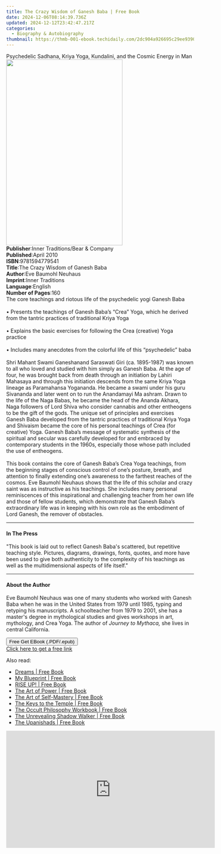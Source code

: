 ```yaml
---
title: The Crazy Wisdom of Ganesh Baba | Free Book
date: 2024-12-06T08:14:39.736Z
updated: 2024-12-12T23:42:47.217Z
categories:
  - Biography & Autobiography
thumbnail: https://thmb-001-ebook.techidaily.com/2dc904a926695c29ee93903e6b7489d44023c163d624b534b750586a8c1bf579.jpg
---
```

<main id="book-container">
  <div class="flex flex-col">
    <div class="book-brief flex-1 py-6 px-4 sm:p-6 md:py-10 md:px-8">
      <!-- brief-->
      <div class="book-brief-main">
        Psychedelic Sadhana, Kriya Yoga, Kundalini, and the Cosmic Energy in Man
      </div>
    </div>
    <div
      class="book-meta-info flex-1 grid gap-4 col-start-1 col-end-3 row-start-1 sm:mb-6 sm:grid-cols-4 lg:gap-6 lg:col-start-2 lg:row-end-6 lg:row-span-6 lg:mb-0"
    >
      <div
        class="book-meta-info-left place-content-center mt-4 p-4 text-sm leading-6 col-start-2 col-span-2 dark:text-slate-400"
      >
        <img
          class="w-full h-500 object-cover rounded-lg sm:h-255 sm:col-span-2 lg:col-span-full"
          src="https://img-001-ebook.techidaily.com/44156ea9edad68eb86d2defc8f1be5128463780461572fbfb09a3f3fb7e13d0a.jpg"
          alt=""
          width="312"
          height="500"
        />
      </div>
      <div
        class="book-meta-info-right mt-2 col-start-1 row-start-2 col-span-3 self-center"
      >
        <!-- meta data  -->
        <div class="flex flex-col px-4 md:px-8">
          <div class="flex-1">
            <strong>Publisher</strong>:<span class="px-2"
              >Inner Traditions/Bear &amp; Company</span
            >
          </div>
          <div class="flex-1">
            <strong>Published</strong>:<span class="px-2">April 2010</span>
          </div>
          <div class="flex-1">
            <strong>ISBN</strong>:<span class="px-2">9781594779541</span>
          </div>
          <div class="flex-1">
            <strong>Title</strong>:<span class="px-2"
              >The Crazy Wisdom of Ganesh Baba</span
            >
          </div>
          <div class="flex-1">
            <strong>Author</strong>:<span class="px-2"
              >Eve Baumohl Neuhaus</span
            >
          </div>
          <div class="flex-1">
            <strong>Imprint</strong>:<span class="px-2">Inner Traditions</span>
          </div>
          <div class="flex-1">
            <strong>Language</strong>:<span class="px-2">English</span>
          </div>
          <div class="flex-1">
            <strong>Number of Pages</strong>:<span class="px-2">160</span>
          </div>
        </div>
      </div>
    </div>
    <div class="book-description flex-1 py-6 px-4 sm:p-6 md:py-10 md:px-8">
      <div class="book-description-main">
        <div accordion-content="" id="description">
          The core teachings and riotous life of the psychedelic yogi Ganesh
          Baba <br />
          <br />• Presents the teachings of Ganesh Baba’s “Crea” Yoga, which he
          derived from the tantric practices of traditional Kriya Yoga <br />
          <br />• Explains the basic exercises for following the Crea (creative)
          Yoga practice <br />
          <br />• Includes many anecdotes from the colorful life of this
          “psychedelic” baba <br />
          <br />Shri Mahant Swami Ganeshanand Saraswati Giri (ca. 1895-1987) was
          known to all who loved and studied with him simply as Ganesh Baba. At
          the age of four, he was brought back from death through an initiation
          by Lahiri Mahasaya and through this initiation descends from the same
          Kriya Yoga lineage as Paramahansa Yogananda. He became a swami under
          his guru Sivananda and later went on to run the Anandamayi Ma ashram.
          Drawn to the life of the Naga Babas, he became the head of the Ananda
          Akhara, Naga followers of Lord Shiva who consider cannabis and other
          entheogens to be the gift of the gods. The unique set of principles
          and exercises Ganesh Baba developed from the tantric practices of
          traditional Kriya Yoga and Shivaism became the core of his personal
          teachings of Crea (for creative) Yoga. Ganesh Baba’s message of
          systematic synthesis of the spiritual and secular was carefully
          developed for and embraced by contemporary students in the 1960s,
          especially those whose path included the use of entheogens. <br />
          <br />This book contains the core of Ganesh Baba’s Crea Yoga
          teachings, from the beginning stages of conscious control of one’s
          posture, breath, and attention to finally extending one’s awareness to
          the farthest reaches of the cosmos. Eve Baumohl Neuhaus shows that the
          life of this scholar and crazy saint was as instructive as his
          teachings. She includes many personal reminiscences of this
          inspirational and challenging teacher from her own life and those of
          fellow students, which demonstrate that Ganesh Baba’s extraordinary
          life was in keeping with his own role as the embodiment of Lord
          Ganesh, the remover of obstacles.
        </div>
        <div class="accordion-fader"></div>
      </div>
    </div>
    <div class="book-excerpts flex-1 py-6 px-4 sm:p-6 md:py-10 md:px-8">
      <!-- excerpts-->
      <div class="book-excerpts-main">
        <hr />
        <h4 class="placeholder placeholder-heading">
          <span>In The Press</span>
        </h4>
        <p>
          "This book is laid out to reflect Ganesh Baba's scattered, but
          repetitive teaching style. Pictures, diagrams, drawings, fonts,
          quotes, and more have been used to give both authenticity to the
          complexity of his teachings as well as the multidimensional aspects of
          life itself."
        </p>
      </div>
    </div>
    <div class="book-about-author flex-1 py-6 px-4 sm:p-6 md:py-10 md:px-8">
      <!-- about author-->
      <div class="book-main-author-main">
        <hr />
        <h4 class="placeholder placeholder-heading">
          <span>About the Author</span>
        </h4>
        <p>
          Eve Baumohl Neuhaus was one of many students who worked with Ganesh
          Baba when he was in the United States from 1979 until 1985, typing and
          retyping his manuscripts. A schoolteacher from 1979 to 2001, she has a
          master's degree in mythological studies and gives workshops in art,
          mythology, and Crea Yoga. The author of <i>Journey to Mythaca,</i> she
          lives in central California.
        </p>
      </div>
    </div>
    <div class="book-free-get flex-1 py-6 px-4 sm:p-6 md:py-10 md:px-8">
      <button
        id="btn-free-get"
        class="bg-blue-500 hover:bg-blue-700 text-white font-bold py-2 px-4 rounded"
      >
        Free Get EBook (.PDF/.epub)
      </button>
      <div id="countdown-display" class="px-2 text-lg mt-2"></div>
      <a
        id="free-link"
        class="hidden bg-blue-500 hover:bg-blue-700 text-white font-bold py-2 px-4 rounded"
        href="https://www.ebooks.com/en-us/book/95782132/the-crazy-wisdom-of-ganesh-baba/eve-baumohl-neuhaus/"
        target="_blank"
        >Click here to get a free link</a
      >
    </div>
    <script>
      let countdownTime = 0;
      let countdownInterval = null;
      document
        .getElementById('btn-free-get')
        .addEventListener('click', startCountdown);
      function startCountdown() {
        countdownTime = new Date().getTime() + 60000 * 3;
        countdownInterval = setInterval(updateCountdown, 1000);
        document.getElementById('btn-free-get').disabled = true;
        document
          .getElementById('btn-free-get')
          .classList.add('bg-gray-500', 'cursor-not-allowed');
      }
      function updateCountdown() {
        let currentTime = new Date().getTime();
        let timeLeft = countdownTime - currentTime;
        let secondsLeft = Math.floor(timeLeft / 1000);
        document.getElementById('countdown-display').innerHTML =
          `Remaining time: ${secondsLeft} seconds.`;
        if (secondsLeft <= 0) {
          clearInterval(countdownInterval);
          document.getElementById('btn-free-get').classList.add('hidden');
          document.getElementById('free-link').classList.remove('hidden');
          document.getElementById('countdown-display').innerHTML = '';
        }
      }
    </script>
  </div>
</main>

<ins class="adsbygoogle"
      style="display:block"
      data-ad-client="ca-pub-7571918770474297"
      data-ad-slot="8358498916"
      data-ad-format="auto"
      data-full-width-responsive="true"></ins>
    

<span class="atpl-alsoreadstyle">Also read:</span>
<div><ul>
<li><a href="https://novels-ebooks.techidaily.com/210526334-9781636925059-dreams/"><u>Dreams | Free Book</u></a></li>
<li><a href="https://novels-ebooks.techidaily.com/210526446-9781662465680-my-blueprint/"><u>My Blueprint | Free Book</u></a></li>
<li><a href="https://novels-ebooks.techidaily.com/210526652-9798985816815-rise-up/"><u>RISE UP! | Free Book</u></a></li>
<li><a href="https://novels-ebooks.techidaily.com/210526272-9781722527280-the-art-of-power/"><u>The Art of Power | Free Book</u></a></li>
<li><a href="https://novels-ebooks.techidaily.com/210526271-9781722527297-the-art-of-self-mastery/"><u>The Art of Self-Mastery | Free Book</u></a></li>
<li><a href="https://novels-ebooks.techidaily.com/210526221-9781801520317-the-keys-to-the-temple/"><u>The Keys to the Temple | Free Book</u></a></li>
<li><a href="https://novels-ebooks.techidaily.com/210526222-9781801520355-the-occult-philosophy-workbook/"><u>The Occult Philosophy Workbook | Free Book</u></a></li>
<li><a href="https://novels-ebooks.techidaily.com/210526328-9781638813187-the-unrevealing-shadow-walker/"><u>The Unrevealing Shadow Walker | Free Book</u></a></li>
<li><a href="https://novels-ebooks.techidaily.com/210526216-9781774817131-the-upanishads/"><u>The Upanishads | Free Book</u></a></li>
</ul></div>

<!-- affiliate ads begin -->
<iframe width="560" height="315" src="https://www.youtube.com/embed/UcplMvRBulA?si=iBonbwDS1v7RAlHK" title="YouTube video player" frameborder="0" allow="accelerometer; autoplay; clipboard-write; encrypted-media; gyroscope; picture-in-picture; web-share" referrerpolicy="strict-origin-when-cross-origin" allowfullscreen></iframe>
<!-- affiliate ads end -->

